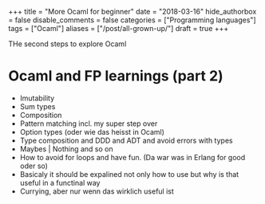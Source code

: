 +++
title = "More Ocaml for beginner"
date = "2018-03-16"
hide_authorbox = false
disable_comments = false
categories = ["Programming languages"]
tags = ["Ocaml"]
aliases = ["/post/all-grown-up/"]
draft = true
+++

THe second steps to explore Ocaml

<!--more-->



# Ocaml and FP learnings (part 2)

- Imutability
- Sum types
- Composition
- Pattern matching incl. my super step over
- Option types (oder wie das heisst in Ocaml)
- Type composition and DDD and ADT and avoid errors with types
- Maybes | Nothing and so on
- How to avoid for loops and have fun. (Da war was in Erlang for good oder so)
- Basicaly it should be expalined not only how to use but why is that useful in a functinal way
- Currying, aber nur wenn das wirklich useful ist
